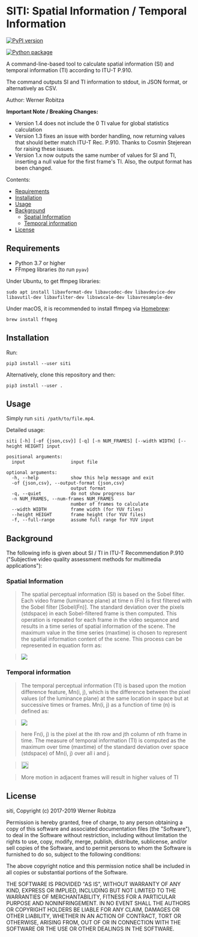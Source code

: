 # SITI: Spatial Information / Temporal Information

[![PyPI version](https://img.shields.io/pypi/v/siti.svg)](https://pypi.org/project/siti/)

[![Python package](https://github.com/slhck/siti/actions/workflows/python-package.yml/badge.svg)](https://github.com/slhck/siti/actions/workflows/python-package.yml)

A command-line-based tool to calculate spatial information (SI) and temporal information (TI) according to ITU-T P.910.

The command outputs SI and TI information to stdout, in JSON format, or alternatively as CSV.

Author: Werner Robitza

**Important Note / Breaking Changes:**

* Version 1.4 does not include the 0 TI value for global statistics calculation
* Version 1.3 fixes an issue with border handling, now returning values that should better match ITU-T Rec. P.910. Thanks to Cosmin Stejerean for raising these issues.
* Version 1.x now outputs the same number of values for SI and TI, inserting a null value for the first frame's TI. Also, the output format has been changed.

Contents:

- [Requirements](#requirements)
- [Installation](#installation)
- [Usage](#usage)
- [Background](#background)
  - [Spatial Information](#spatial-information)
  - [Temporal information](#temporal-information)
- [License](#license)

## Requirements

- Python 3.7 or higher
- FFmpeg libraries (to run `pyav`)

Under Ubuntu, to get ffmpeg libraries:

    sudo apt install libavformat-dev libavcodec-dev libavdevice-dev libavutil-dev libavfilter-dev libswscale-dev libavresample-dev

Under macOS, it is recommended to install ffmpeg via [Homebrew](https://brew.sh):

    brew install ffmpeg

## Installation

Run:

    pip3 install --user siti

Alternatively, clone this repository and then:

    pip3 install --user .

## Usage

Simply run `siti /path/to/file.mp4`.

Detailed usage:

```
siti [-h] [-of {json,csv}] [-q] [-n NUM_FRAMES] [--width WIDTH] [--height HEIGHT] input

positional arguments:
  input                 input file

optional arguments:
  -h, --help            show this help message and exit
  -of {json,csv}, --output-format {json,csv}
                        output format
  -q, --quiet           do not show progress bar
  -n NUM_FRAMES, --num-frames NUM_FRAMES
                        number of frames to calculate
  --width WIDTH         frame width (for YUV files)
  --height HEIGHT       frame height (for YUV files)
  -f, --full-range      assume full range for YUV input
```

## Background

The following info is given about SI / TI in ITU-T Recommendation P.910 ("Subjective video quality assessment methods for multimedia applications"):

### Spatial Information

> The spatial perceptual information (SI) is based on the Sobel filter. Each video frame (luminance plane) at time n (Fn) is first filtered with the Sobel filter [Sobel(Fn)]. The standard deviation over the pixels (stdspace) in each Sobel-filtered frame is then computed. This operation is repeated for each frame in the video sequence and results in a time series of spatial information of the scene. The maximum value in the time series (maxtime) is chosen to represent the spatial information content of the scene. This process can be represented in equation form as:

> ![](http://i.imgur.com/zRXcVJO.png)

### Temporal information

> The temporal perceptual information (TI) is based upon the motion difference feature, Mn(i, j), which is the difference between the pixel values (of the luminance plane) at the same location in space but at successive times or frames. Mn(i, j) as a function of time (n) is defined as:

> ![](http://i.imgur.com/MRsJtdT.png)

> here Fn(i, j) is the pixel at the ith row and jth column of nth frame in time.
The measure of temporal information (TI) is computed as the maximum over time (maxtime) of the standard deviation over space (stdspace) of Mn(i, j) over all i and j.

> <img src="https://i.imgur.com/XAnKWJw.png" height="19">

> More motion in adjacent frames will result in higher values of TI

## License

siti, Copyright (c) 2017-2019 Werner Robitza

Permission is hereby granted, free of charge, to any person obtaining a copy of this software and associated documentation files (the "Software"), to deal in the Software without restriction, including without limitation the rights to use, copy, modify, merge, publish, distribute, sublicense, and/or sell copies of the Software, and to permit persons to whom the Software is furnished to do so, subject to the following conditions:

The above copyright notice and this permission notice shall be included in all copies or substantial portions of the Software.

THE SOFTWARE IS PROVIDED "AS IS", WITHOUT WARRANTY OF ANY KIND, EXPRESS OR IMPLIED, INCLUDING BUT NOT LIMITED TO THE WARRANTIES OF MERCHANTABILITY, FITNESS FOR A PARTICULAR PURPOSE AND NONINFRINGEMENT. IN NO EVENT SHALL THE AUTHORS OR COPYRIGHT HOLDERS BE LIABLE FOR ANY CLAIM, DAMAGES OR OTHER LIABILITY, WHETHER IN AN ACTION OF CONTRACT, TORT OR OTHERWISE, ARISING FROM, OUT OF OR IN CONNECTION WITH THE SOFTWARE OR THE USE OR OTHER DEALINGS IN THE SOFTWARE.
